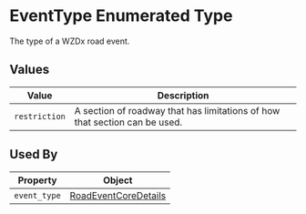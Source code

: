# EventType Enumerated Type
The type of a WZDx road event.

## Values
Value | Description
--- | ---
`restriction` | A section of roadway that has limitations of how that section can be used.

## Used By
Property | Object
--- | ---
`event_type` | [RoadEventCoreDetails](/spec-content/objects/RoadEventCoreDetails.md)
